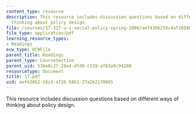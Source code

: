 ```yaml
---
content_type: resource
description: This resource includes discussion questions based on different ways of
  thinking about policy design.
file: /courses/17-317-u-s-social-policy-spring-2006/aef4306258c4af2658b127a2b2170065_17.pdf
file_type: application/pdf
learning_resource_types:
- Readings
ocw_type: OCWFile
parent_title: Readings
parent_type: CourseSection
parent_uid: 536e0c27-28e4-dfd0-c239-af83a9c94280
resourcetype: Document
title: 17.pdf
uid: aef43062-58c4-af26-58b1-27a2b2170065
---
```

This resource includes discussion questions based on different ways of thinking about policy design.

